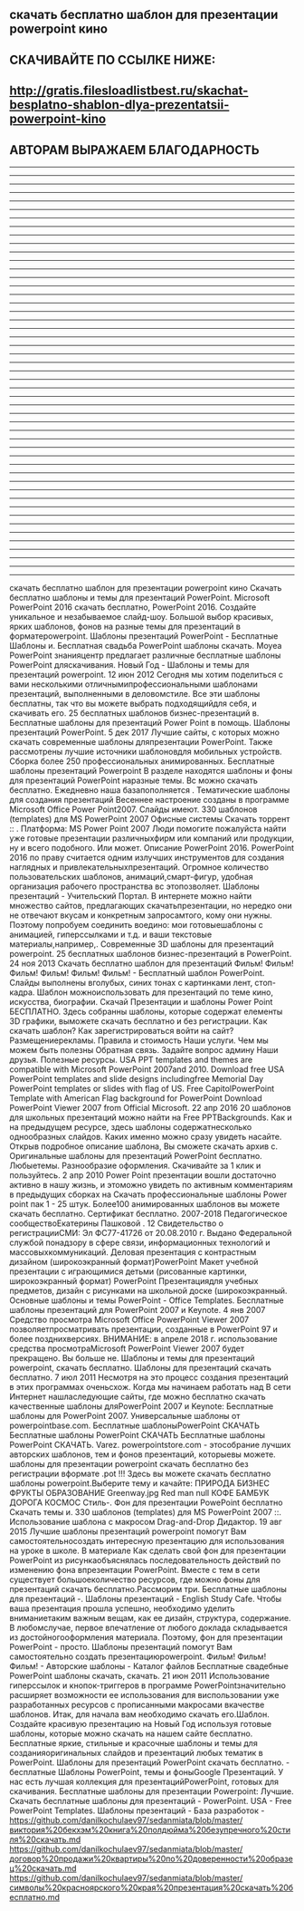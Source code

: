 скачать бесплатно шаблон для презентации powerpoint кино
--------------------------------------------------
СКАЧИВАЙТЕ ПО ССЫЛКЕ НИЖЕ:
--------------------------------------------------
http://gratis.filesloadlistbest.ru/skachat-besplatno-shablon-dlya-prezentatsii-powerpoint-kino
--------------------------------------------------
АВТОРАМ ВЫРАЖАЕМ БЛАГОДАРНОСТЬ
--------------------------------------------------
--------------------------------------------------
--------------------------------------------------
--------------------------------------------------
--------------------------------------------------
--------------------------------------------------
--------------------------------------------------
--------------------------------------------------
--------------------------------------------------
--------------------------------------------------
--------------------------------------------------
--------------------------------------------------
--------------------------------------------------
--------------------------------------------------
--------------------------------------------------
--------------------------------------------------
--------------------------------------------------
--------------------------------------------------
--------------------------------------------------
--------------------------------------------------
--------------------------------------------------
--------------------------------------------------
--------------------------------------------------
--------------------------------------------------
--------------------------------------------------
--------------------------------------------------
--------------------------------------------------
--------------------------------------------------
--------------------------------------------------
--------------------------------------------------
--------------------------------------------------
--------------------------------------------------
--------------------------------------------------
--------------------------------------------------
--------------------------------------------------
--------------------------------------------------
--------------------------------------------------
--------------------------------------------------
--------------------------------------------------
--------------------------------------------------
--------------------------------------------------
--------------------------------------------------
--------------------------------------------------
--------------------------------------------------
--------------------------------------------------
--------------------------------------------------
--------------------------------------------------
--------------------------------------------------
--------------------------------------------------
--------------------------------------------------
скачать бесплатно шаблон для презентации powerpoint кино Скачать бесплатно шаблоны и темы для презентаций PowerPoint. Microsoft PowerPoint 2016  скачать бесплатно, PowerPoint 2016. Создайте уникальное и незабываемое слайд-шоу. Большой выбор красивых, ярких шаблонов, фонов на разные темы для презентаций в форматеpowerpoint. Шаблоны презентаций PowerPoint - Бесплатные Шаблоны и. Бесплатная свадьба PowerPoint шаблоны скачать. Moyea PowerPoint знанияцентр предлагает различные бесплатные шаблоны PowerPoint дляскачивания. Новый Год - Шаблоны и темы для презентаций powerpoint. 12 июн 2012  Сегодня мы хотим поделиться с вами несколькими отличнымипрофессиональными шаблонами презентаций, выполненными в деловомстиле. Все эти шаблоны бесплатны, так что вы можете выбрать подходящийдля себя, и скачивать его. 25 бесплатных шаблонов бизнес-презентаций в. Бесплатные шаблоны для презентаций Power Point в помощь. Шаблоны презентаций PowerPoint. 5 дек 2017  Лучшие сайты, с которых можно скачать современные шаблоны дляпрезентации PowerPoint. Также рассмотрены лучшие источники шаблоновдля мобильных устройств. Сборка более 250 профессиональных анимированных. Бесплатные шаблоны презентаций Powerpoint
В разделе находятся шаблоны и фоны для презентаций PowerPoint наразные темы.  Вс можно скачать бесплатно. Ежедневно наша базапополняется . Тематические шаблоны для создания презентаций Весеннее настроение созданы в программе Microsoft Office Power Point2007. Слайды имеют. 330 шаблонов (templates) для MS PowerPoint 2007  Офисные системы Скачать торрент :: .  Платформа: MS Power Point 2007 Люди помогите пожалуйста найти уже готовые презентации различныхфирм или компаний или продукции, ну и всего подобного. Или может. Описание PowerPoint 2016. PowerPoint 2016 по праву считается одним излучших инструментов для создания наглядных и привлекательныхпрезентаций. Огромное количество пользовательских шаблонов, анимаций,смарт-фигур, удобная организация рабочего пространства  вс этопозволяет. Шаблоны презентаций - Учительский Портал. В интернете можно найти множество сайтов, предлагающих скачатьпрезентации, но нередко они не отвечают вкусам и конкретным запросамтого, кому они нужны. Поэтому попробуем соединить воедино: мои готовыешаблоны с анимацией, гиперссылками и т.д. и ваши текстовые материалы,например,. Современные 3D шаблоны для презентаций powerpoint. 25 бесплатных шаблонов бизнес-презентаций в PowerPoint. 24 ноя 2013  Скачать бесплатно шаблон для презентаций Фильм! Фильм! Фильм! Фильм! Фильм! Фильм! - Бесплатный шаблон PowerPoint. Слайды выполнены вголубых, синих тонах с картинками лент, стоп-кадра. Шаблон можноиспользовать для презентаций по теме кино, искусства, биографии. Скачай Презентации и шаблоны Power Point БЕСПЛАТНО. Здесь собранны шаблоны, которые содержат елементы 3D графики, выможете скачать бесплатно и без регистрации. Как скачать шаблон? Как зарегистрироваться  войти на сайт? Размещениерекламы. Правила и стоимость  Наши услуги. Чем мы можем быть полезны Обратная связь. Задайте вопрос админу  Наши друзья. Полезные ресурсы. USA PPT templates and themes are compatible with Microsoft PowerPoint 2007and 2010. Download free USA PowerPoint templates and slide designs includingfree Memorial Day PowerPoint templates or slides with flag of US.  Free CapitolPowerPoint Template with American Flag background for PowerPoint
Download PowerPoint Viewer 2007 from Official Microsoft. 22 апр 2016  20 шаблонов для школьных презентаций можно найти на Free PPTBackgrounds. Как и на предыдущем ресурсе, здесь шаблоны содержатнесколько однообразных слайдов. Каких именно  можно сразу увидеть насайте. Открыв подробное описание шаблона, Вы сможете скачать архив с. Оригинальные шаблоны для презентаций PowerPoint бесплатно. Любыетемы. Разнообразие оформления. Скачивайте за 1 клик и пользуйтесь. 2 апр 2010  Power Point презентации вошли достаточно активно в нашу жизнь, и этоможно увидеть по активным комментариям в предыдущих сборках на Скачать профессиональные шаблоны Power point пак 1 - 25 штук.  Более100 анимированных шаблонов вы можете скачать бесплатно. Сертификат  бесплатно. 2007-2018 Педагогическое сообществоЕкатерины Пашковой  . 12 Свидетельство о регистрацииСМИ: Эл ФС77-41726 от 20.08.2010 г. Выдано Федеральной службой понадзору в сфере связи, информационных технологий и массовыхкоммуникаций. Деловая презентация с контрастным дизайном (широкоэкранный формат)PowerPoint  Макет учебной презентации с играющимися детьми (рисованные картинки, широкоэкранный формат) PowerPoint  Презентациядля учебных предметов, дизайн с рисунками на школьной доске (широкоэкранный. Основные шаблоны и темы PowerPoint - Office Templates. Бесплатные шаблоны презентаций для PowerPoint 2007 и Keynote. 4 янв 2007  Средство просмотра Microsoft Office PowerPoint Viewer 2007 позволяетпросматривать презентации, созданные в PowerPoint 97 и более позднихверсиях. ВНИМАНИЕ: в апреле 2018 г. использование средства просмотраMicrosoft PowerPoint Viewer 2007 будет прекращено. Вы больше не. Шаблоны и темы для презентаций powerpoint, скачать бесплатно. Шаблоны для презентаций скачать бесплатно. 7 июл 2011  Несмотря на это процесс создания презентаций в этих программах оченьсхож. Когда мы начинаем работать над  В сети Интернет нашласледующие сайты, где можно бесплатно скачать качественные шаблоны дляPowerPoint 2007 и Keynote: Бесплатные шаблоны для PowerPoint 2007.
Универсальные шаблоны от powerpointbase.com. Бесплатные шаблоныPowerPoint СКАЧАТЬ  Бесплатные шаблоны PowerPoint СКАЧАТЬ Бесплатные шаблоны PowerPoint СКАЧАТЬ. Varez. powerpointstore.com - этособрание лучших авторских шаблонов, тем и фонов презентаций, которыевы можете. шаблоны для презентации powerpoint скачать бесплатно без регистрации вформате .pot !!! Здесь вы можете скачать бесплатно шаблоны powerpoint.Выберите тему и качайте: ПРИРОДА  БИЗНЕС  ФРУКТЫ  ОБРАЗОВАНИЕ Greenway.jpg  Red man  null  КОФЕ  БАМБУК  ДОРОГА  КОСМОС  Стиль-. Фон для презентации PowePoint бесплатно  Скачать темы и. 330 шаблонов (templates) для MS PowerPoint 2007 ::. Использование шаблона с макросом Drag-and-Drop  Дидактор. 19 авг 2015  Лучшие шаблоны презентаций powerpoint помогут Вам самостоятельносоздать интересную презентацию для использования на уроке в школе. В материале Как сделать свой фон для презентации PowerPoint из рисункаобъяснялась последовательность действий по изменению фона впрезентации PowerPoint. Вместе с тем в сети существует большоеколичество ресурсов, где можно фоны для презентаций скачать бесплатно.Рассморим три. Бесплатные шаблоны для презентаций -. Шаблоны презентаций - English Study Cafe. Чтобы ваша презентация прошла успешно, необходимо уделить вниманиетаким важным вещам, как ее дизайн, структура, содержание. В любомслучае, первое впечатление от любого доклада складывается из достойногооформления материала. Поэтому, фон для презентации PowerPoint - просто. Шаблоны презентаций помогут Вам самостоятельно создать презентациюpowerpoint. Фильм! Фильм! Фильм! - Авторские шаблоны - Каталог файлов
Бесплатные свадебные PowerPoint шаблоны скачать, скачать. 21 июн 2011  Использование гиперссылок и кнопок-триггеров в программе PowerPointзначительно расширяет возможности ее использования для  виспользовании уже разработанных ресурсов с прописанными макросами вкачестве шаблонов.  Итак, для начала вам необходимо скачать его.Шаблон. Создайте красивую презентацию на Новый Год используя готовые шаблоны, которые можно скачать на нашем сайте бесплатно. Бесплатные яркие, стильные и красочные шаблоны и темы для созданияоригинальных слайдов и презентаций любых тематик в PowerPoint. Шаблоны для презентаций PowerPoint скачать бесплатно. - бесплатные Шаблоны PowerPoint, темы и фоныGoogle Презентаций. У нас есть лучшая коллекция для презентацийPowerPoint, готовых для скачивания. Бесплатные шаблоны для презентации Powerpoint: Лучшие. Скачать бесплатные шаблоны для презентаций - PowerPoint. USA - Free PowerPoint Templates. Шаблоны презентаций - База разработок  -
https://github.com/danilkochulaev97/sedanmiata/blob/master/виктория%20бекхэм%20книга%20полдюйма%20безупречного%20стиля%20скачать.md
https://github.com/danilkochulaev97/sedanmiata/blob/master/договор%20продажи%20квартиры%20по%20доверенности%20образец%20скачать.md
https://github.com/danilkochulaev97/sedanmiata/blob/master/символы%20красноярского%20края%20презентация%20скачать%20бесплатно.md